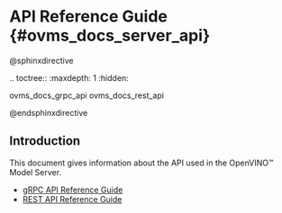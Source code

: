 # API Reference Guide {#ovms_docs_server_api}

@sphinxdirective

.. toctree::
   :maxdepth: 1
   :hidden:

   ovms_docs_grpc_api
   ovms_docs_rest_api

@endsphinxdirective

## Introduction

This document gives information about the API used in the OpenVINO&trade; Model Server.

- [gRPC API Reference Guide](./model_server_grpc_api.md)
- [REST API Reference Guide](./model_server_rest_api.md)
